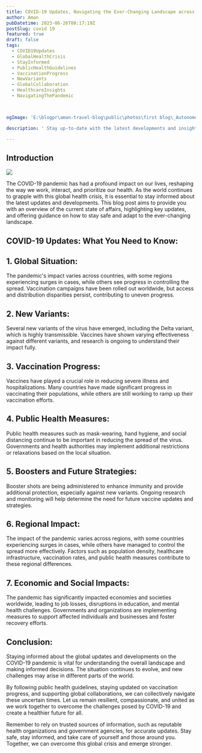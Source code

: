 ```yaml
---
title: COVID-19 Updates, Navigating the Ever-Changing Landscape across the world.
author: Aman
pubDatetime: 2023-06-26T08:17:19Z
postSlug: covid 19
featured: true
draft: false
tags:
  - COVID19Updates
  - GlobalHealthCrisis
  - StayInformed
  - PublicHealthGuidelines
  - VaccinationProgress
  - NewVariants
  - GlobalCollaboration
  - HealthcareInsights
  - NavigatingThePandemic
  


ogImage: 'E:\blogpr\aman-travel-blog\public\photos\first blog\_Autonomous Wea 0.png'

description: ' Stay up-to-date with the latest developments and insights on the COVID-19 pandemic. This blog post provides a comprehensive overview of the current situation, highlights recent updates, and offers guidance on how to navigate these uncertain times'

---
```

## Introduction

![](https://images.theconversation.com/files/453423/original/file-20220321-14981-gwxv7z.jpg?ixlib=rb-1.1.0&rect=0%2C0%2C2448%2C1224&q=20&auto=format&w=320&fit=clip&dpr=2&usm=12&cs=strip)

The COVID-19 pandemic has had a profound impact on our lives, reshaping the way we work, interact, and prioritize our health. As the world continues to grapple with this global health crisis, it is essential to stay informed about the latest updates and developments. This blog post aims to provide you with an overview of the current state of affairs, highlighting key updates, and offering guidance on how to stay safe and adapt to the ever-changing landscape.

## COVID-19 Updates: What You Need to Know:

## 1. Global Situation:

The pandemic's impact varies across countries, with some regions experiencing surges in cases, while others see progress in controlling the spread.
Vaccination campaigns have been rolled out worldwide, but access and distribution disparities persist, contributing to uneven progress.

## 2. New Variants:

Several new variants of the virus have emerged, including the Delta variant, which is highly transmissible.
Vaccines have shown varying effectiveness against different variants, and research is ongoing to understand their impact fully.

## 3. Vaccination Progress:

Vaccines have played a crucial role in reducing severe illness and hospitalizations.
Many countries have made significant progress in vaccinating their populations, while others are still working to ramp up their vaccination efforts.

## 4. Public Health Measures:

Public health measures such as mask-wearing, hand hygiene, and social distancing continue to be important in reducing the spread of the virus.
Governments and health authorities may implement additional restrictions or relaxations based on the local situation.

## 5. Boosters and Future Strategies:

Booster shots are being administered to enhance immunity and provide additional protection, especially against new variants.
Ongoing research and monitoring will help determine the need for future vaccine updates and strategies.

## 6. Regional Impact:

The impact of the pandemic varies across regions, with some countries experiencing surges in cases, while others have managed to control the spread more effectively.
Factors such as population density, healthcare infrastructure, vaccination rates, and public health measures contribute to these regional differences.


## 7. Economic and Social Impacts:

The pandemic has significantly impacted economies and societies worldwide, leading to job losses, disruptions in education, and mental health challenges.
Governments and organizations are implementing measures to support affected individuals and businesses and foster recovery efforts.


## Conclusion:

Staying informed about the global updates and developments on the COVID-19 pandemic is vital for understanding the overall landscape and making informed decisions. The situation continues to evolve, and new challenges may arise in different parts of the world.

By following public health guidelines, staying updated on vaccination progress, and supporting global collaborations, we can collectively navigate these uncertain times. Let us remain resilient, compassionate, and united as we work together to overcome the challenges posed by COVID-19 and create a healthier future for all.

Remember to rely on trusted sources of information, such as reputable health organizations and government agencies, for accurate updates. Stay safe, stay informed, and take care of yourself and those around you. Together, we can overcome this global crisis and emerge stronger.